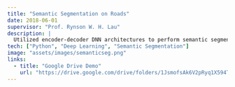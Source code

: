 ```yaml
---
title: "Semantic Segmentation on Roads"
date: 2018-06-01
supervisor: "Prof. Rynson W. H. Lau"
description: |
  Utilized encoder-decoder DNN architectures to perform semantic segmentation on road scenes, focusing on performance comparison across GCN, PSPNet, and DUC-HDC architectures.
tech: ["Python", "Deep Learning", "Semantic Segmentation"]
image: "assets/images/semanticseg.png"
links:
  - title: "Google Drive Demo"
    url: "https://drive.google.com/drive/folders/1JsmofsAk6V2pRyq1X594T6nMnk9MqUtF"
---
```

